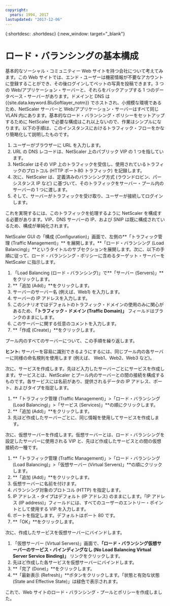 ```yaml
---
copyright:
  years: 1994, 2017
lastupdated: "2017-12-06"
---
```


{:shortdesc: .shortdesc}
{:new_window: target="_blank"}

# ロード・バランシングの基本構成
基本的なソーシャル・コミュニティー Web サイトを持つ会社について考えてみます。この Web サイトでは、エンド・ユーザーは機密情報が不要なアカウントに登録することができ、その後ログインしてペットの写真を投稿できます。3 つの Web/アプリケーション・サーバーと、それらをバックアップする 1 つのデータベース・サーバーがあります。ドメインと DNS は {{site.data.keyword.BluSoftlayer_notm}} でホストされ、小規模な環境であるため、NetScaler サーバーと Web/アプリケーション・サーバーはすべて同じ VLAN 内にあります。基本的なロード・バランシング・ポリシーをセットアップするために NetScaler で必要な構成はこれ以上ないので、作業はシンプルになります。以下の手順は、このインスタンスにおけるトラフィック・フローをかなり簡略化して説明したものです。

1. ユーザーがブラウザーに URL を入力します。
2. URL の DNS レコードは、NetScaler 上のパブリック VIP の 1 つを指しています。
3. NetScaler はその VIP 上のトラフィックを受信し、使用されているトラフィックのプロトコル (HTTP ポート80 トラフィック) を記録します。
4. 次に、NetScaler は、定義済みのバランシング方式 (ラウンドロビン、パーシスタンス IP など) に基づいて、そのトラフィックをサーバー・プール内のサーバーの 1 つに渡します。
5. そして、サーバーがトラフィックを受け取り、ユーザーが接続してログインします。

これを実現するには、このトラフィックを処理するように NetScaler を構成する必要があります。VIP、DNS サーバーの IP、および SNIP は既に構成されているため、構成が単純化されます。 

NetScaler GUI の「構成 (Configuration)」画面で、左側の**「トラフィック管理 (Traffic Management)」** を展開します。**「ロード・バランシング (Load Balancing)」**というタイトルのサブセクションを展開します。次に、以下の手順に従って、ロード・バランシング・ポリシーに含めるターゲット・サーバーを NetScaler に指示します。

1. 「Load Balancing (ロード・バランシング)」で**「サーバー (Servers)」**をクリックします。
2. **「追加 (Add)」**をクリックします。
3. サーバーのサーバー名 (例えば、Web1) を入力します。
4. サーバーの IP アドレスを入力します。
5. このシナリオではデフォルトのトラフィック・ドメインの使用のみに関心があるため、**「トラフィック・ドメイン (Traffic Domain)」** フィールドはブランクのままにします。
6. このサーバーに関する任意のコメントを入力します。
7. **「作成 (Create)」**をクリックします。

プール内のすべてのサーバーについて、この手順を繰り返します。  

**ヒント:** サーバーを容易に識別できるようにするには、同じプール内の各サーバーに同様の命名規則を使用します (例えば、 Web1、Web2、Web3 など)。

次に、サービスを作成します。先ほど入力したサーバーごとにサービスを作成します。サービスとは、NetScaler とプール内のサーバーとの間の接続を構成するものです。各サービスには名前があり、提供されるデータの IP アドレス、ポート、およびタイプを指定します。

1. **「トラフィック管理 (Traffic Management)」>「ロード・バランシング (Load Balancing)」>「サービス (Services)」**の順にクリックします。
2. **「追加 (Add)」**をクリックします。
3. 先ほど作成したサーバーごとに、同じ情報を使用してサービスを作成します。

次に、仮想サーバーを作成します。仮想サーバーとは、ロード・バランシングを設定したサーバーに使用される VIP と、先ほど作成したサービスとの間の仮想接続の一種です。

1. **「トラフィック管理 (Traffic Management)」>「ロード・バランシング (Load Balancing)」>「仮想サーバー (Virtual Servers)」**の順にクリックします。
2. **「追加 (Add)」**をクリックします。
3. 仮想サーバーに名前を付けます。
4. バランシング対象のプロトコル (HTTP) を指定します。
5. IP アドレス・タイプはデフォルト (IP アドレス) のままにします。「IP アドレス (IP address)」フィールドには、すべてのユーザーのエントリー・ポイントとして使用する VIP を入力します。
6. ポートを指定します。デフォルトはポート 80 です。
7. **「OK」**をクリックします。

次に、作成したサービスを仮想サーバーにバインドします。

1. 「仮想サーバー (Virtual Servers)」画面で、**「ロード・バランシング仮想サーバーのサービス・バインディングなし (No Load Balancing Virtual Server Service Binding)」** リンクをクリックします。
2. 先ほど作成した各サービスを仮想サーバーにバインドします。
3. **「完了 (Done)」**をクリックします。
4. **「最新表示 (Refresh)」**ボタンをクリックします。「状態と有効な状態 (State and Effective State)」は緑色で表示されます。

これで、Web サイトのロード・バランシング・プールとポリシーを作成しました。
